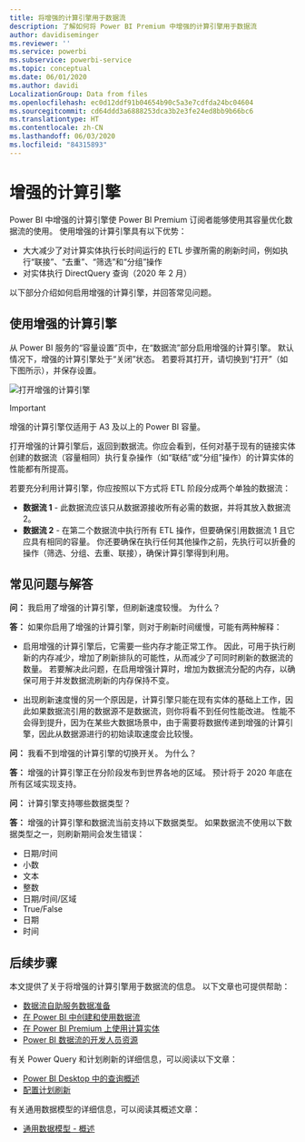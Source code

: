 ```yaml
---
title: 将增强的计算引擎用于数据流
description: 了解如何将 Power BI Premium 中增强的计算引擎用于数据流
author: davidiseminger
ms.reviewer: ''
ms.service: powerbi
ms.subservice: powerbi-service
ms.topic: conceptual
ms.date: 06/01/2020
ms.author: davidi
LocalizationGroup: Data from files
ms.openlocfilehash: ec0d12ddf91b04654b90c5a3e7cdfda24bc04604
ms.sourcegitcommit: cd64ddd3a6888253dca3b2e3fe24ed8bb9b66bc6
ms.translationtype: HT
ms.contentlocale: zh-CN
ms.lasthandoff: 06/03/2020
ms.locfileid: "84315893"
---
```

# <a name="the-enhanced-compute-engine"></a>增强的计算引擎

Power BI 中增强的计算引擎使 Power BI Premium 订阅者能够使用其容量优化数据流的使用。 使用增强的计算引擎具有以下优势：

* 大大减少了对计算实体执行长时间运行的 ETL 步骤所需的刷新时间，例如执行“联接”、“去重”、“筛选”和“分组”操作   
* 对实体执行 DirectQuery 查询（2020 年 2 月）

以下部分介绍如何启用增强的计算引擎，并回答常见问题。


## <a name="using-the-enhanced-compute-engine"></a>使用增强的计算引擎

从 Power BI 服务的“容量设置”页中，在“数据流”部分启用增强的计算引擎。  默认情况下，增强的计算引擎处于“关闭”状态。 若要将其打开，请切换到“打开”（如下图所示），并保存设置。 

![打开增强的计算引擎](media/service-dataflows-enhanced-compute-engine/enhanced-compute-engine-01.png)

> [!IMPORTANT]
> 增强的计算引擎仅适用于 A3 及以上的 Power BI 容量。

打开增强的计算引擎后，返回到数据流。你应会看到，任何对基于现有的链接实体创建的数据流（容量相同）执行复杂操作（如“联结”或“分组”操作）的计算实体的性能都有所提高。 

若要充分利用计算引擎，你应按照以下方式将 ETL 阶段分成两个单独的数据流：

* **数据流 1** - 此数据流应该只从数据源接收所有必需的数据，并将其放入数据流 2。
* **数据流 2** - 在第二个数据流中执行所有 ETL 操作，但要确保引用数据流 1 且它应具有相同的容量。 你还要确保在执行任何其他操作之前，先执行可以折叠的操作（筛选、分组、去重、联接），确保计算引擎得到利用。

## <a name="common-questions-and-answers"></a>常见问题与解答

**问：** 我启用了增强的计算引擎，但刷新速度较慢。 为什么？

**答：** 如果你启用了增强的计算引擎，则对于刷新时间缓慢，可能有两种解释：

 - 启用增强的计算引擎后，它需要一些内存才能正常工作。 因此，可用于执行刷新的内存减少，增加了刷新排队的可能性，从而减少了可同时刷新的数据流的数量。 若要解决此问题，在启用增强计算时，增加为数据流分配的内存，以确保可用于并发数据流刷新的内存保持不变。

 - 出现刷新速度慢的另一个原因是，计算引擎只能在现有实体的基础上工作，因此如果数据流引用的数据源不是数据流，则你将看不到任何性能改进。 性能不会得到提升，因为在某些大数据场景中，由于需要将数据传递到增强的计算引擎，因此从数据源进行的初始读取速度会比较慢。  

**问：** 我看不到增强的计算引擎的切换开关。 为什么？

**答：** 增强的计算引擎正在分阶段发布到世界各地的区域。 预计将于 2020 年底在所有区域实现支持。

**问：** 计算引擎支持哪些数据类型？

**答：** 增强的计算引擎和数据流当前支持以下数据类型。 如果数据流不使用以下数据类型之一，则刷新期间会发生错误：

* 日期/时间
* 小数
* 文本
* 整数
* 日期/时间/区域
* True/False
* 日期
* 时间

## <a name="next-steps"></a>后续步骤

本文提供了关于将增强的计算引擎用于数据流的信息。 以下文章也可提供帮助：

* [数据流自助服务数据准备](service-dataflows-overview.md)
* [在 Power BI 中创建和使用数据流](service-dataflows-create-use.md)
* [在 Power BI Premium 上使用计算实体](service-dataflows-computed-entities-premium.md)
* [Power BI 数据流的开发人员资源](service-dataflows-developer-resources.md)

有关 Power Query 和计划刷新的详细信息，可以阅读以下文章：
* [Power BI Desktop 中的查询概述](desktop-query-overview.md)
* [配置计划刷新](../connect-data/refresh-scheduled-refresh.md)

有关通用数据模型的详细信息，可以阅读其概述文章：
* [通用数据模型 - 概述](https://docs.microsoft.com/powerapps/common-data-model/overview)
